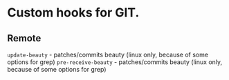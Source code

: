 
Custom hooks for GIT.
=====================

Remote
------

`update-beauty` - patches/commits beauty (linux only, because of some options for grep)
`pre-receive-beauty` - patches/commits beauty (linux only, because of some options for grep)

